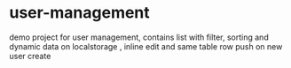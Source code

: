 # user-management
demo project for user management, contains list with filter, sorting and dynamic data on localstorage , inline edit and same table row push on new user create 
